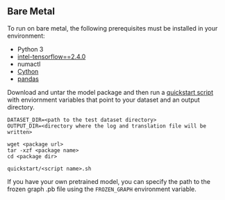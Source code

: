 <!--- 50. Bare Metal -->
## Bare Metal

To run on bare metal, the following prerequisites must be installed in your environment:
* Python 3
* [intel-tensorflow==2.4.0](https://pypi.org/project/intel-tensorflow/)
* numactl
* [Cython](https://pypi.org/project/Cython/)
* [pandas](https://pypi.org/project/pandas/)

Download and untar the model package and then run a
[quickstart script](#quick-start-scripts) with enviornment variables
that point to your dataset and an output directory.

```
DATASET_DIR=<path to the test dataset directory>
OUTPUT_DIR=<directory where the log and translation file will be written>

wget <package url>
tar -xzf <package name>
cd <package dir>

quickstart/<script name>.sh
```

If you have your own pretrained model, you can specify the path to the frozen
graph .pb file using the `FROZEN_GRAPH` environment variable.

